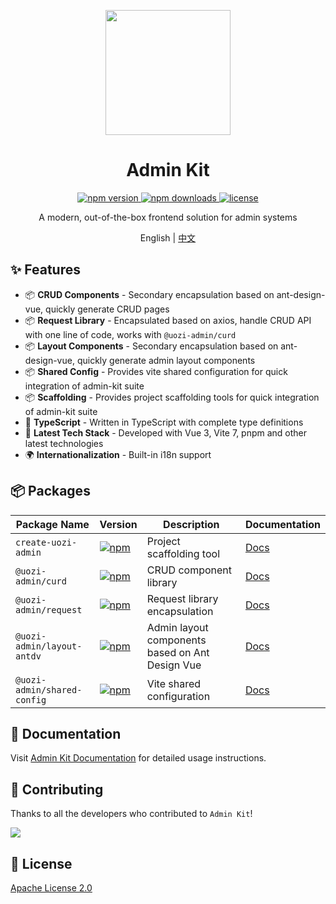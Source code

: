 <p align="center">
  <img src="https://uozi-tech.github.io/admin-kit/logo.svg" width="200" />
</p>

<h1 align="center">Admin Kit</h1>

<p align="center">
  <a href="https://www.npmjs.com/package/create-uozi-admin">
    <img src="https://img.shields.io/npm/v/create-uozi-admin.svg" alt="npm version" />
  </a>
  <a href="https://www.npmjs.com/package/create-uozi-admin">
    <img src="https://img.shields.io/npm/dm/create-uozi-admin.svg" alt="npm downloads" />
  </a>
  <a href="https://github.com/uozi-tech/admin-kit/blob/main/LICENSE">
    <img src="https://img.shields.io/github/license/uozi-tech/admin-kit" alt="license" />
  </a>
</p>

<p align="center">A modern, out-of-the-box frontend solution for admin systems</p>

<p align="center">
  English | <a href="./README.md">中文</a>
</p>

## ✨ Features

- 📦 **CRUD Components** - Secondary encapsulation based on ant-design-vue, quickly generate CRUD pages
- 📦 **Request Library** - Encapsulated based on axios, handle CRUD API with one line of code, works with `@uozi-admin/curd`
- 📦 **Layout Components** - Secondary encapsulation based on ant-design-vue, quickly generate admin layout components
- 📦 **Shared Config** - Provides vite shared configuration for quick integration of admin-kit suite
- 📦 **Scaffolding** - Provides project scaffolding tools for quick integration of admin-kit suite
- 🎯 **TypeScript** - Written in TypeScript with complete type definitions
- 🚀 **Latest Tech Stack** - Developed with Vue 3, Vite 7, pnpm and other latest technologies
- 🌍 **Internationalization** - Built-in i18n support

## 📦 Packages

| Package Name | Version | Description | Documentation |
| --- | --- | --- | --- |
| `create-uozi-admin` | [![npm](https://img.shields.io/npm/v/create-uozi-admin.svg)](https://www.npmjs.com/package/create-uozi-admin) | Project scaffolding tool | [Docs](https://admin-kit.uozi.com/cli/quick-start) |
| `@uozi-admin/curd` | [![npm](https://img.shields.io/npm/v/@uozi-admin/curd.svg)](https://www.npmjs.com/package/@uozi-admin/curd) | CRUD component library | [Docs](https://admin-kit.uozi.com/curd/intro) |
| `@uozi-admin/request` | [![npm](https://img.shields.io/npm/v/@uozi-admin/request.svg)](https://www.npmjs.com/package/@uozi-admin/request) | Request library encapsulation | [Docs](https://admin-kit.uozi.com/request/quick-start) |
| `@uozi-admin/layout-antdv` | [![npm](https://img.shields.io/npm/v/@uozi-admin/layout-antdv.svg)](https://www.npmjs.com/package/@uozi-admin/layout-antdv) | Admin layout components based on Ant Design Vue | [Docs](https://admin-kit.uozi.com/layout/quick-start) |
| `@uozi-admin/shared-config` | [![npm](https://img.shields.io/npm/v/@uozi-admin/shared-config.svg)](https://www.npmjs.com/package/@uozi-admin/shared-config) | Vite shared configuration | [Docs](https://admin-kit.uozi.com/shared-config/quick-start) |

## 📖 Documentation

Visit [Admin Kit Documentation](https://admin-kit.uozi.com/) for detailed usage instructions.

## 🤝 Contributing

Thanks to all the developers who contributed to `Admin Kit`!

<a href="https://github.com/uozi-tech/admin-kit/graphs/contributors">
  <img src="https://contrib.rocks/image?repo=uozi-tech/admin-kit" />
</a>

## 📄 License

[Apache License 2.0](./LICENSE)
